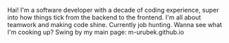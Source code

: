 Hai! I'm a software developer with a decade of coding experience, super into how things tick from the backend to the frontend. I'm all about teamwork and making code shine. Currently job hunting. Wanna see what I'm cooking up? Swing by my main page: m-urubek.github.io
